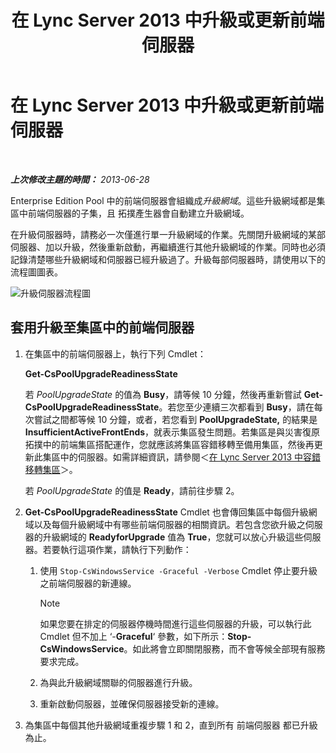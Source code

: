 ﻿---
title: 在 Lync Server 2013 中升級或更新前端伺服器
TOCTitle: 在 Lync Server 2013 中升級或更新前端伺服器
ms:assetid: 20fa39ae-ecfb-4c72-9cc4-8e183d3c752f
ms:mtpsurl: https://technet.microsoft.com/zh-tw/library/JJ204736(v=OCS.15)
ms:contentKeyID: 49290315
ms.date: 08/10/2015
mtps_version: v=OCS.15
ms.translationtype: HT
---

# 在 Lync Server 2013 中升級或更新前端伺服器

 

_**上次修改主題的時間：** 2013-06-28_

Enterprise Edition Pool 中的前端伺服器會組織成*升級網域*。這些升級網域都是集區中前端伺服器的子集，且 拓撲產生器會自動建立升級網域。

在升級伺服器時，請務必一次僅進行單一升級網域的作業。先關閉升級網域的某部伺服器、加以升級，然後重新啟動，再繼續進行其他升級網域的作業。同時也必須記錄清楚哪些升級網域和伺服器已經升級過了。升級每部伺服器時，請使用以下的流程圖圖表。

![升級伺服器流程圖](images/JJ204736.42ed59a4-1c26-49f7-ade4-a5a788457ab9(OCS.15).jpg "升級伺服器流程圖")

## 套用升級至集區中的前端伺服器

1.  在集區中的前端伺服器上，執行下列 Cmdlet：
    
    **Get-CsPoolUpgradeReadinessState**
    
    若 *PoolUpgradeState* 的值為 **Busy**，請等候 10 分鐘，然後再重新嘗試 **Get-CsPoolUpgradeReadinessState**。若您至少連續三次都看到 **Busy**，請在每次嘗試之間都等候 10 分鐘，或者，若您看到 **PoolUpgradeState,** 的結果是 **InsufficientActiveFrontEnds**，就表示集區發生問題。若集區是與災害復原拓撲中的前端集區搭配運作，您就應該將集區容錯移轉至備用集區，然後再更新此集區中的伺服器。如需詳細資訊，請參閱＜[在 Lync Server 2013 中容錯移轉集區](lync-server-2013-failing-over-a-pool.md)＞。
    
    若 *PoolUpgradeState* 的值是 **Ready**，請前往步驟 2。

2.  **Get-CsPoolUpgradeReadinessState** Cmdlet 也會傳回集區中每個升級網域以及每個升級網域中有哪些前端伺服器的相關資訊。若包含您欲升級之伺服器的升級網域的 **ReadyforUpgrade** 值為 **True**，您就可以放心升級這些伺服器。若要執行這項作業，請執行下列動作：
    
    1.  使用 `Stop-CsWindowsService -Graceful -Verbose` Cmdlet 停止要升級之前端伺服器的新連線。
        
        > [!NOTE]  
        > 如果您要在排定的伺服器停機時間進行這些伺服器的升級，可以執行此 Cmdlet 但不加上 ‘-<strong>Graceful</strong>‘ 參數，如下所示：<strong>Stop-CsWindowsService</strong>。如此將會立即關閉服務，而不會等候全部現有服務要求完成。
        
    
    2.  為與此升級網域關聯的伺服器進行升級。
    
    3.  重新啟動伺服器，並確保伺服器接受新的連線。

3.  為集區中每個其他升級網域重複步驟 1 和 2，直到所有 前端伺服器 都已升級為止。


